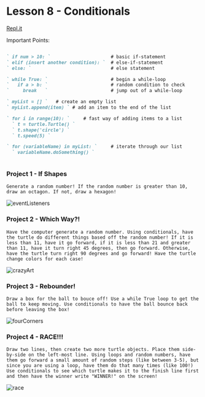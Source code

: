 # Lesson 8 - Conditionals

[Repl.it](https://repl.it/~)

Important Points:
```markdown

` if num > 10: `                      # basic if-statement
` elif (insert another condition): `  # else-if-statement
` else: `                             # else statement

` while True: `                       # begin a while-loop
`   if a > b: `                       # random condition to check
`     break   `                       # jump out of a while-loop

` myList = [] `   # create an empty list
` myList.append(item) ` # add an item to the end of the list

` for i in range(10): `     # fast way of adding items to a list
  ` t = turtle.Turtle() `
  ` t.shape('circle') `
  ` t.speed(5) `

` for (variableName) in myList: `     # iterate through our list
  ` variableName.doSomething() `
  
```

### Project 1 - If Shapes
```Generate a random number! If the random number is greater than 10, draw an octagon. If not, draw a hexagon!```

![eventListeners](difshapes.gif)


### Project 2 - Which Way?!
```Have the computer generate a random number. Using conditionals, have the turtle do different things based off the random number! If it is less than 11, have it go forward, if it is less than 21 and greater than 11, have it turn right 45 degrees, then go forward. Otherwise, have the turtle turn right 90 degrees and go forward! Have the turtle change colors for each case!```

![crazyArt](whichway.gif)

### Project 3 - Rebounder!
```Draw a box for the ball to bouce off! Use a while True loop to get the ball to keep moving. Use conditionals to have the ball bounce back before leaving the box!```

![fourCorners](bouncyball.gif)

### Project 4 - RACE!!!
```Draw two lines, then create two more turtle objects. Place them side-by-side on the left-most line. Using loops and random numbers, have them go forward a small amount of random steps (like between 3-5), but since you are using a loop, have them do that many times (like 100!) Use conditionals to see which turtle makes it to the finish line first and then have the winner write "WINNER!" on the screen!```

![race](race.gif)



